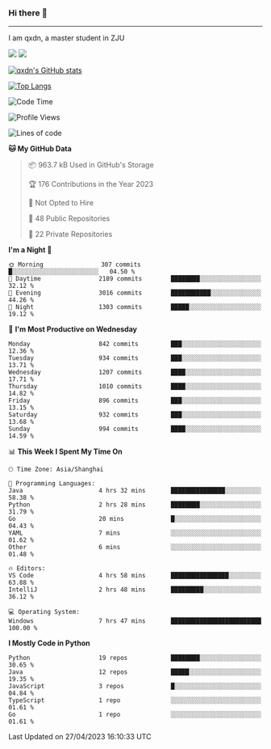### Hi there 👋
---

I am qxdn, a master student in ZJU

[![](https://img.shields.io/badge/blog-qxdn-brightgreen?style=for-the-badge&logo=hexo)](https://qianxu.run) [![](https://img.shields.io/badge/bilibili-qxdn-ff69b4?style=for-the-badge&logo=Bilibili)](https://space.bilibili.com/11674667)


[![qxdn's GitHub stats](https://github-readme-stats.vercel.app/api?username=qxdn&count_private=true&show_icons=true)](https://github.com/qxdn)

[![Top Langs](https://github-readme-stats.vercel.app/api/top-langs/?username=qxdn&layout=compact)](https://github.com/qxdn)

<!--START_SECTION:waka-->
![Code Time](http://img.shields.io/badge/Code%20Time-1%2C001%20hrs%2018%20mins-blue)

![Profile Views](http://img.shields.io/badge/Profile%20Views-25-blue)

![Lines of code](https://img.shields.io/badge/From%20Hello%20World%20I%27ve%20Written-10.4%20million%20lines%20of%20code-blue)

**🐱 My GitHub Data** 

> 📦 963.7 kB Used in GitHub's Storage 
 > 
> 🏆 176 Contributions in the Year 2023
 > 
> 🚫 Not Opted to Hire
 > 
> 📜 48 Public Repositories 
 > 
> 🔑 22 Private Repositories 
 > 
**I'm a Night 🦉** 

```text
🌞 Morning                307 commits         █░░░░░░░░░░░░░░░░░░░░░░░░   04.50 % 
🌆 Daytime                2189 commits        ████████░░░░░░░░░░░░░░░░░   32.12 % 
🌃 Evening                3016 commits        ███████████░░░░░░░░░░░░░░   44.26 % 
🌙 Night                  1303 commits        █████░░░░░░░░░░░░░░░░░░░░   19.12 % 
```
📅 **I'm Most Productive on Wednesday** 

```text
Monday                   842 commits         ███░░░░░░░░░░░░░░░░░░░░░░   12.36 % 
Tuesday                  934 commits         ███░░░░░░░░░░░░░░░░░░░░░░   13.71 % 
Wednesday                1207 commits        ████░░░░░░░░░░░░░░░░░░░░░   17.71 % 
Thursday                 1010 commits        ████░░░░░░░░░░░░░░░░░░░░░   14.82 % 
Friday                   896 commits         ███░░░░░░░░░░░░░░░░░░░░░░   13.15 % 
Saturday                 932 commits         ███░░░░░░░░░░░░░░░░░░░░░░   13.68 % 
Sunday                   994 commits         ████░░░░░░░░░░░░░░░░░░░░░   14.59 % 
```


📊 **This Week I Spent My Time On** 

```text
🕑︎ Time Zone: Asia/Shanghai

💬 Programming Languages: 
Java                     4 hrs 32 mins       ███████████████░░░░░░░░░░   58.38 % 
Python                   2 hrs 28 mins       ████████░░░░░░░░░░░░░░░░░   31.79 % 
Go                       20 mins             █░░░░░░░░░░░░░░░░░░░░░░░░   04.43 % 
YAML                     7 mins              ░░░░░░░░░░░░░░░░░░░░░░░░░   01.62 % 
Other                    6 mins              ░░░░░░░░░░░░░░░░░░░░░░░░░   01.48 % 

🔥 Editors: 
VS Code                  4 hrs 58 mins       ████████████████░░░░░░░░░   63.88 % 
IntelliJ                 2 hrs 48 mins       █████████░░░░░░░░░░░░░░░░   36.12 % 

💻 Operating System: 
Windows                  7 hrs 47 mins       █████████████████████████   100.00 % 
```

**I Mostly Code in Python** 

```text
Python                   19 repos            ████████░░░░░░░░░░░░░░░░░   30.65 % 
Java                     12 repos            █████░░░░░░░░░░░░░░░░░░░░   19.35 % 
JavaScript               3 repos             █░░░░░░░░░░░░░░░░░░░░░░░░   04.84 % 
TypeScript               1 repo              ░░░░░░░░░░░░░░░░░░░░░░░░░   01.61 % 
Go                       1 repo              ░░░░░░░░░░░░░░░░░░░░░░░░░   01.61 % 
```




 Last Updated on 27/04/2023 16:10:33 UTC
<!--END_SECTION:waka-->

<!--
**qxdn/qxdn** is a ✨ _special_ ✨ repository because its `README.md` (this file) appears on your GitHub profile.

Here are some ideas to get you started:

- 🔭 I’m currently working on ...
- 🌱 I’m currently learning ...
- 👯 I’m looking to collaborate on ...
- 🤔 I’m looking for help with ...
- 💬 Ask me about ...
- 📫 How to reach me: ...
- 😄 Pronouns: ...
- ⚡ Fun fact: ...
-->
